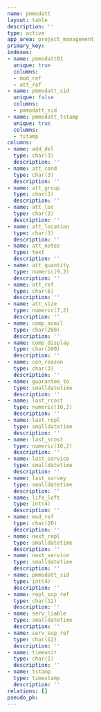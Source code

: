 ```yaml
---
name: pmmodatt
layout: table
description: ''
type: active
app_area: project_management
primary_key: 
indexes:
- name: pmmodatt01
  unique: true
  columns:
  - mod_ref
  - att_ref
- name: pmmodatt_sid
  unique: false
  columns:
  - pmmodatt_sid
- name: pmmodatt_tstamp
  unique: true
  columns:
  - tstamp
columns:
- name: add_del
  type: char(3)
  description: ''
- name: att_cond
  type: char(3)
  description: ''
- name: att_group
  type: char(3)
  description: ''
- name: att_loc
  type: char(3)
  description: ''
- name: att_location
  type: char(3)
  description: ''
- name: att_notes
  type: text
  description: ''
- name: att_quantity
  type: numeric(9,2)
  description: ''
- name: att_ref
  type: char(6)
  description: ''
- name: att_size
  type: numeric(7,2)
  description: ''
- name: comp_avail
  type: char(200)
  description: ''
- name: comp_display
  type: char(200)
  description: ''
- name: con_reason
  type: char(3)
  description: ''
- name: guarantee_to
  type: smalldatetime
  description: ''
- name: last_rcost
  type: numeric(10,2)
  description: ''
- name: last_repl
  type: smalldatetime
  description: ''
- name: last_scost
  type: numeric(10,2)
  description: ''
- name: last_service
  type: smalldatetime
  description: ''
- name: last_survey
  type: smalldatetime
  description: ''
- name: life_left
  type: int(4)
  description: ''
- name: mod_ref
  type: char(20)
  description: ''
- name: next_repl
  type: smalldatetime
  description: ''
- name: next_service
  type: smalldatetime
  description: ''
- name: pmmodatt_sid
  type: int(4)
  description: ''
- name: repl_sup_ref
  type: char(12)
  description: ''
- name: serv_liable
  type: smalldatetime
  description: ''
- name: serv_sup_ref
  type: char(12)
  description: ''
- name: timeunit
  type: char(1)
  description: ''
- name: tstamp
  type: timestamp
  description: ''
relations: []
pseudo_pk: 
---
```


